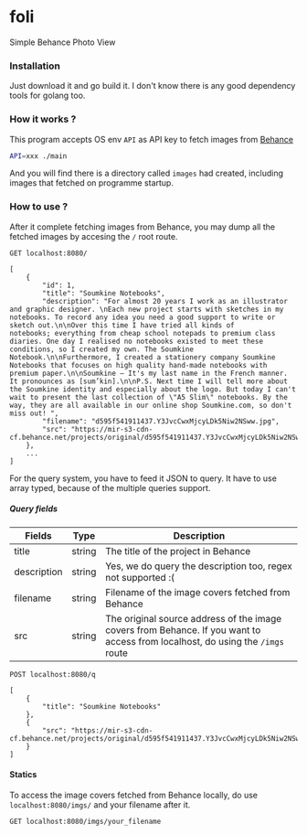 # foli
Simple Behance Photo View

### Installation
Just download it and go build it. I don't know there is any good dependency tools for golang too.

### How it works ?
This program accepts OS env `API` as API key to fetch images from [Behance](https://www.behance.net/dev/api/endpoints/)

```bash
API=xxx ./main
```

And you will find there is a directory called `images` had created, including images that fetched on programme startup.

### How to use ?

After it complete fetching images from Behance, you may dump all the fetched images by accesing the `/` root route.

```
GET localhost:8080/

[
    {
        "id": 1,
        "title": "Soumkine Notebooks",
        "description": "For almost 20 years I work as an illustrator and graphic designer. \nEach new project starts with sketches in my notebooks. To record any idea you need a good support to write or sketch out.\n\nOver this time I have tried all kinds of notebooks; everything from cheap school notepads to premium class diaries. One day I realised no notebooks existed to meet these conditions, so I created my own. The Soumkine Notebook.\n\nFurthermore, I created a stationery company Soumkine Notebooks that focuses on high quality hand-made notebooks with premium paper.\n\nSoumkine — It's my last name in the French manner. It pronounces as [sum’kin].\n\nP.S. Next time I will tell more about the Soumkine identity and especially about the logo. But today I can't wait to present the last collection of \"A5 Slim\" notebooks. By the way, they are all available in our online shop Soumkine.com, so don't miss out! ",
        "filename": "d595f541911437.Y3JvcCwxMjcyLDk5Niw2NSww.jpg",
        "src": "https://mir-s3-cdn-cf.behance.net/projects/original/d595f541911437.Y3JvcCwxMjcyLDk5Niw2NSww.jpg"
    },
    ...
]
```

For the query system, you have to feed it JSON to query. It have to use array typed, because of the multiple queries support.

##### Query fields

| Fields | Type | Description |
| ------ | ---- | ----------- |
| title | string | The title of the project in Behance |
| description | string | Yes, we do query the description too, regex not supported :( |
| filename | string | Filename of the image covers fetched from Behance |
| src | string | The original source address of the image covers from Behance. If you want to access from localhost, do using the `/imgs` route |

```
POST localhost:8080/q

[
    {
        "title": "Soumkine Notebooks"
    },
    {
        "src": "https://mir-s3-cdn-cf.behance.net/projects/original/d595f541911437.Y3JvcCwxMjcyLDk5Niw2NSww.jpg"
    }
]
```

#### Statics
To access the image covers fetched from Behance locally, do use `localhost:8080/imgs/` and your filename after it.

```
GET localhost:8080/imgs/your_filename
```